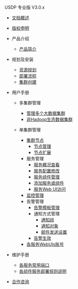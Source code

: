 <div class="sidebar_title icon_"> USDP 专业版 V3.0.x</div>   



* [文档概述](usdpdc/3.0.0-unopened/README)

* [版权申明](usdpdc/3.0.0-unopened/copyright)

* 产品介绍

  * [产品简介](usdpdc/3.0.0-unopened/introduction/README)

  <!-- 技术白皮书 -->

* 规划及安装
  * [资源规划](usdpdc/3.0.0-unopened/deployment/deploy_plan)
  * [部署流程](usdpdc/3.0.0-unopened/deployment/install)
  * [集群创建](usdpdc/3.0.0-unopened/deployment/1st_cluster)

* 用户手册
  
  * 多集群管理

    * [管理多个大数据集群](usdpdc/3.0.0-unopened/userguide/multi_cluster/multi_cluster_management?id=_51-管理多个大数据集群)
    * [非Hadoop生态数据集群](usdpdc/3.0.0-unopened/userguide/multi_cluster/multi_cluster_management?id=_52-非-hadoop-生态数据集群)
  * 单集群管理
    * [集群节点](usdpdc/3.0.0-unopened/userguide/multi_cluster/multi_cluster_management)
      * [节点管理](usdpdc/guide_v2/node)
      * [节点扩展](usdpdc/guide_v2/node_add_v2.1)
    * 服务管理
      * [服务概况查看](usdpdc/guide_v2/service_state)
      * [服务配置修改](usdpdc/guide_v2/service_config)
      * [服务组件管理](usdpdc/guide_v2/service_component)
      * [添加服务或组件](usdpdc/guide_v2/service_extension)
      * [服务Web UI访问](usdpdc/guide_v2/service_web)
    * [监控管理](usdpdc/guide_v2/monitor)
    * 告警管理
      * [告警模板管理](usdpdc/guide_v2/alarmTemplate)
      * 通知方式管理
        * [通知组](usdpdc/guide_v2/alarmInform_group)
        * [通知对象](usdpdc/guide_v2/alarmInform_object)
        * [邮件发送设置](usdpdc/guide_v2/alarmInform_email)
      * [告警生效](usdpdc/guide_v2/alarmTemplate_work)
    * [各服务WebUIs账号](usdpdc/2.1.x/cluster_notes/login)
  
* 维护手册
  
  * [各服务常用端口](usdpdc/2.1.x/cluster_notes/ports)
  * [各组件服务部署规则说明](usdpdc/2.1.x/cluster_notes/rule)

* [合作咨询](https://spt.ucloud.cn/30001)

